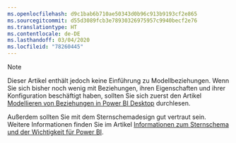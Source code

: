 ```yaml
---
ms.openlocfilehash: d9c1bab6b710ae50343d0b96c913b9193cf2e865
ms.sourcegitcommit: d55d3089fcb3e78930326975957c9940becf2e76
ms.translationtype: HT
ms.contentlocale: de-DE
ms.lasthandoff: 03/04/2020
ms.locfileid: "78260445"
---
```

> [!NOTE]
> Dieser Artikel enthält jedoch keine Einführung zu Modellbeziehungen. Wenn Sie sich bisher noch wenig mit Beziehungen, ihren Eigenschaften und ihrer Konfiguration beschäftigt haben, sollten Sie sich zuerst den Artikel [Modellieren von Beziehungen in Power BI Desktop](../../desktop-relationships-understand.md) durchlesen.
>
> Außerdem sollten Sie mit dem Sternschemadesign gut vertraut sein. Weitere Informationen finden Sie im Artikel [Informationen zum Sternschema und der Wichtigkeit für Power BI](../star-schema.md).